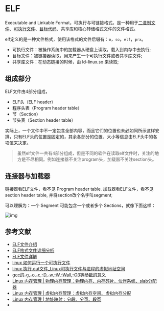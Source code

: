 # ELF

Executable and Linkable Format，可执行与可链接格式。是一种用于[二进制文件](https://baike.baidu.com/item/二进制文件/996661)、[可执行文件](https://baike.baidu.com/item/可执行文件/2885816)、[目标代码](https://baike.baidu.com/item/目标代码/9407934)、共享库和核心转储格式文件的文件格式。

elf定义的是一种文件格式，使用该格式的文件后缀有：`o`，`so`，`elf`，`prx`。

- 可执行文件：被操作系统中的加载器从硬盘上读取，载入到内存中去执行;
- 目标文件：被链接器读取，用来产生一个可执行文件或者共享库文件;
- 共享库文件：在动态链接的时候，由 ld-linux.so 来读取;



## 组成部分

ELF文件由4部分组成，

- ELF头（ELF header）
- 程序头表（Program header table）
- 节（Section）
- 节头表（Section header table）

实际上，一个文件中不一定包含全部内容，而且它们的位置也未必如同所示这样安排，只有ELF头的位置是固定的，其余各部分的位置、大小等信息由ELF头中的各项值来决定。

> 虽然elf文件一共有4部分组成，但是不同的软件在读取elf文件时，关注的地方是不尽相同。例如连接器不关注program头，加载器不关注section头。



## 连接器与加载器

链接器看ELF文件，看不见 Program header table. 
加载器看ELF文件，看不见 section header table, 并将section改个名字叫segment;

可以理解为：一个 Segment 可能包含一个或者多个 Sections，就像下面这样：

![img](https://cdn.jsdelivr.net/gh/ethanworld/images@main/202206112226039.png)





## 参考文献

- [ELF文件介绍](https://blog.csdn.net/nirendao/article/details/123883856)
- [ELF格式文件详细分析](https://blog.csdn.net/xuehuafeiwu123/article/details/72963229)
- [ELF文件详解](https://blog.csdn.net/u014587123/article/details/115276998)
- [linux 如何运行一个可执行文件](https://blog.csdn.net/mazongshan1/article/details/37936971)
- [linux 执行.out文件_Linux可执行文件与进程的虚拟地址空间](https://blog.csdn.net/weixin_39807067/article/details/111266063)
- [gcc的-g,-o,-c,-D,-w,-W,-Wall,-O3等参数的意义](https://blog.csdn.net/qq_30011277/article/details/103711155)
- [Linux 内存管理 | 物理内存管理：物理内存、内存碎片、伙伴系统、slab分配器](https://blog.csdn.net/qq_35423154/article/details/110307784)
- [Linux 内存管理 | 虚拟内存管理：虚拟内存空间、虚拟内存分配](https://blog.csdn.net/qq_35423154/article/details/111084188)
- [Linux 内存管理 | 地址映射：分段、分页、段页](https://blog.csdn.net/qq_35423154/article/details/111084633)
- 

